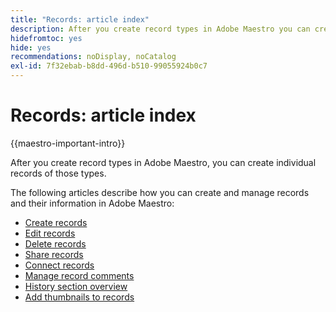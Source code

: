 ```yaml
---
title: "Records: article index"
description: After you create record types in Adobe Maestro you can create individual records of those types. The following articles describe how you can create and manage records and their information in Adobe Maestro.
hidefromtoc: yes
hide: yes
recommendations: noDisplay, noCatalog
exl-id: 7f32ebab-b8dd-496d-b510-99055924b0c7
---
```

<!-- update the metadata with real information when making this available in TOC and in the left nav
---
title: The architecture and fields of Adobe Maestro
description: The following articles describe how you can create and manage records in Adobe Maestro. 
hidefromtoc: yes
author: Alina
feature: Work Management
role: User
hide: yes
---
-->

# Records: article index

{{maestro-important-intro}}

After you create record types in Adobe Maestro, you can create individual records of those types. 

The following articles describe how you can create and manage records and their information in Adobe Maestro:

* [Create records](/help/quicksilver/maestro/records/create-records.md)
* [Edit records](/help/quicksilver/maestro/records/edit-records.md)
* [Delete records](/help/quicksilver/maestro/records/delete-records.md)
* [Share records](/help/quicksilver/maestro/records/share-records.md)
* [Connect records](/help/quicksilver/maestro/records/connect-records.md)
* [Manage record comments](/help/quicksilver/maestro/records/manage-record-comments.md)
* [History section overview](/help/quicksilver/maestro/records/history-section-overview.md)
* [Add thumbnails to records](/help/quicksilver/maestro/records/add-thumbnails-to-records.md)
